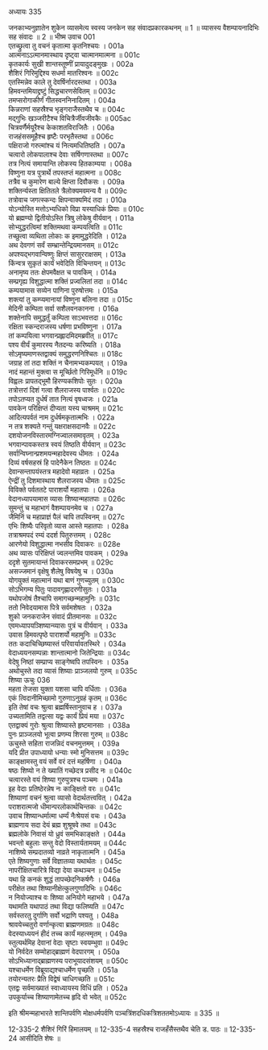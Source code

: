 अध्यायः 335

जनकाभ्यनुज्ञातेन शुकेन व्यासमेत्य स्वस्य जनकेन सह संवादप्रकारकथनम् ॥ 1 ॥ व्यासस्य वैशम्पायनादिभिः सह संवादः ॥ 2 ॥
भीष्म उवाच 	001  
एतच्छ्रुत्वा तु वचनं कृतात्मा कृतनिश्चयः ।	001a  
आत्मनाऽऽत्मानमास्थाय दृष्ट्वा चात्मानमात्मना ॥	001c  
कृतकार्यः सुखी शान्तस्तूष्णीं प्रायादुदङ्मुखः ।	002a  
शैशिरं गिरिमुद्दिश्य सधर्मा मातरिश्वनः ॥	002c  
एतस्मिन्नेव काले तु देवर्षिर्नारदस्तथा ।	003a  
हिमवन्तमियाद्द्रष्टुं सिद्धचारणसेवितम् ॥	003c  
तमप्सरोगाकीर्णं गीतस्वननिनादितम् ।	004a  
किन्नराणां सहस्रैश्च भृङ्गराजैस्तथैव च ॥	004c  
मद्गुभिः खञ्जरीटैश्च विचित्रैर्जीवजीवकैः ॥	005ac  
चित्रवर्णैर्मयूरैश्च केकाशतविराजितैः ।	006a  
राजहंससमूहैश्च हृष्टैः परभृतैस्तथा ॥	006c  
पक्षिराजो गरुत्मांश्च यं नित्यमधितिष्ठति ।	007a  
चत्वारो लोकपालाश्च देवाः सर्षिगणास्तथा ॥	007c  
तत्र नित्यं समायान्ति लोकस्य हितकाम्यया ।	008a  
विष्णुना यत्र पुत्रार्थे तपस्तप्तं महात्मना ॥	008c  
तत्रैव च कुमारेण बाल्ये क्षिप्ता दिवौकसः ।	009a  
शक्तिर्न्यस्ता क्षितितले त्रैलोक्यमवमन्य वै ॥	009c  
तत्रोवाच जगत्स्कन्दः क्षिपन्वाक्यमिदं तदा ।	010a  
योऽन्योस्ति मत्तोऽभ्यधिको विप्रा यस्याधिकं प्रियाः ॥	010c  
यो ब्रह्मण्यो द्वितीयोऽस्ति त्रिषु लोकेषु वीर्यवान् ।	011a  
सोभ्युद्धरत्विमां शक्तिमथवा कम्पयत्विति ॥	011c  
तच्छुत्वा व्यथिता लोकाः क इमामुद्धरेदिति ।	012a  
अथ देवगणं सर्वं सम्भ्रान्तेन्द्रियमानसम् ॥	012c  
अपश्यद्भगवान्विष्णुः क्षिप्तं सासुरराक्षसम् ।	013a  
किंन्वत्र सुकृतं कार्यं भवेदिति विचिन्तयन् ॥	013c  
अनामृष्य ततः क्षेपमवैक्षत च पावकिम् ।	014a  
सम्प्रगृह्य विशुद्धात्मा शक्तिं प्रज्वलितां तदा ॥	014c  
कम्पयामास सव्येन पाणिना पुरुषोत्तमः ।	015a  
शक्त्यां तु कम्प्यमानायां विष्णुना बलिना तदा ॥	015c  
मेदिनी कम्पिता सर्वा सशैलवनकानना ।	016a  
शक्तेनापि समुद्धर्तुं कम्पिता साऽभवत्तदा ॥	016c  
रक्षिता स्कन्दराजस्य धर्षणा प्रभविष्णुना ।	017a  
तां कम्पयित्वा भगवान्प्रह्लादमिदमब्रवीत् ॥	017c  
पश्य वीर्यं कुमारस्य नैतदन्यः करिष्यति ।	018a  
सोऽमृष्यमाणस्तद्वाक्यं समुद्धरणनिश्चितः ॥	018c  
जग्राह तां तदा शक्तिं न चैनामभ्यकम्पयत् ।	019a  
नादं महान्तं मुक्त्वा स मूर्च्छितो गिरिमूर्धनि ॥	019c  
विह्वलः प्रापतद्भूमौ हिरण्यकशिपोः सुतः ।	020a  
तत्रोत्तरां दिशं गत्वा शैलराजस्य पार्श्वतः ॥	020c  
तपोऽतप्यत दुर्धर्षं तात नित्यं वृषध्वजः ।	021a  
पावकेन परिक्षिप्तं दीप्यता यस्य चाश्रमम् ॥	021c  
आदित्यपर्वतं नाम दुर्धर्षमकृतात्मभिः ।	022a  
न तत्र शक्यते गन्तुं यक्षराक्षसदानवैः ॥	022c  
दशयोजनविस्तारमग्निज्वालसमावृतम् ।	023a  
भगवान्पावकस्तत्र स्वयं तिष्ठति वीर्यवान् ॥	023c  
सर्वान्विघ्नान्प्रशमयन्महादेवस्य धीमतः ।	024a  
दिव्यं वर्षसहस्रं हि पादेनैकेन तिष्ठतः ॥	024c  
देवान्सन्तापयंस्तत्र महादेवो महाव्रतः ।	025a  
ऐन्द्रीं तु दिशमास्थाय शैलराजस्य धीमतः ॥	025c  
विविक्ते पर्वततटे पाराशर्यो महातपाः ।	026a  
वेदानध्यापयामास व्यासः शिष्यान्महातपाः ॥	026c  
सुमन्तुं च महाभागं वैशम्पायनमेव च ।	027a  
जैमिनिं च महाप्राज्ञं पैलं चापि तपस्विनम् ॥	027c  
एभिः शिष्यैः परिवृतो व्यास आस्ते महातपाः ।	028a  
तत्राश्रमपदं रम्यं ददर्श पितुरुत्तमम् ।	028c  
आरणेयो विशुद्धात्मा नभसीव दिवाकरः ॥	028e  
अथ व्यासः परिक्षिप्तं ज्वलन्तमिव पावकम् ।	029a  
ददृशे सुतमायान्तं दिवाकरसमप्रभम् ॥	029c  
असज्जमानं वृक्षेषु शैलेषु विषयेषु च ।	030a  
योगयुक्तं महात्मानं यथा बाणं गुणच्युतम् ॥	030c  
सोऽभिगम्य पितुः पादावगृह्णादरणीसुतः ।	031a  
यथोपजोषं तैश्चापि समागच्छन्महामुनिः ॥	031c  
ततो निवेदयामास पित्रे सर्वमशेषतः ।	032a  
शुको जनकराजेन संवादं प्रीतमानसः ॥	032c  
एवमध्यापयञ्शिष्यान्व्यासः पुत्रं च वीर्यवान् ।	033a  
उवास हिमवत्पृष्ठे पाराशर्यो महामुनिः ॥	033c  
ततः कदाचिच्छिष्यास्तं परिवार्यावतस्थिरे ।	034a  
वेदाध्ययनसम्पन्नाः शान्तात्मानो जितेन्द्रियाः ॥	034c  
वेदेषु निष्ठां सम्प्राप्य साङ्गेष्वपि तपस्विनः ।	035a  
अथोचुस्ते तदा व्यासं शिष्याः प्राञ्जलयो गुरुम् ॥	035c  
शिष्या ऊचुः 	036  
महता तेजसा युक्ता यशसा चापि वर्धिताः ।	036a  
एकं त्विदानीमिच्छामो गुरुणाऽनुग्रहं कृतम् ॥	036c  
इति तेषां वचः श्रुत्वा ब्रह्मर्षिस्तानुवाच ह ।	037a  
उच्यतामिति तद्वत्सा यद्वः कार्यं प्रियं मया ॥	037c  
एतद्वाक्यं गुरोः श्रुत्वा शिष्यास्ते हृष्टमानसाः ।	038a  
पुनः प्राञ्जलयो भूत्वा प्रणम्य शिरसा गुरुम् ॥	038c  
ऊचुस्ते सहिता राजन्निदं वचनमुत्तमम् ।	039a  
यदि प्रीत उपाध्यायो धन्याः स्मो मुनिसत्तम ॥	039c  
काङ्क्षामस्तु वयं सर्वे वरं दत्तं महर्षिणा ।	040a  
षष्ठः शिष्यो न ते ख्यातिं गच्छेदत्र प्रसीद नः ॥	040c  
चत्वारस्ते वयं शिष्या गुरुपुत्रश्च पञ्चमः ।	041a  
इह वेदाः प्रतिष्ठेरन्नेष नः काङ्क्षितो वरः ॥	041c  
शिष्याणां वचनं श्रुत्वा व्यासो वेदार्थतत्त्ववित् ।	042a  
पराशरात्मजो धीमान्परलोकार्थचिन्तकः ॥	042c  
उवाच शिष्यान्धर्मात्मा धर्म्यं नैःश्रेयसं वचः ।	043a  
ब्राह्मणाय सदा देयं ब्रह्म शुश्रूषवे तथा ॥	043c  
ब्रह्मलोके निवासं यो ध्रुवं समभिकाङ्क्षते ।	044a  
भवन्तो बहुलाः सन्तु वेदो विस्तार्यतामयम् ॥	044c  
नाशिष्ये सम्प्रदातव्यो नाव्रते नाकृतात्मनि ।	045a  
एते शिष्यगुणाः सर्वे विज्ञातव्या यथार्थतः ।	045c  
नापरीक्षितचारित्रे विद्या देया कथञ्चन ॥	045e  
यथा हि कनकं शुद्धं तापच्छेदनिकर्षणैः ।	046a  
परीक्षेत तथा शिष्यानीक्षेत्कुलगुणादिभिः ॥	046c  
न नियोज्याश्च वः शिष्या अनियोगे महाभये ।	047a  
यथामति यथापाठं तथा विद्या फलिष्यति ॥	047c  
सर्वस्तरतु दुर्गाणि सर्वो भद्राणि पश्यतु ।	048a  
श्रावयेच्चतुरो वर्णान्कृत्वा ब्राह्मणमग्रतः ॥	048c  
वेदस्याध्ययनं हीदं तच्च कार्यं महत्स्मृतम् ।	049a  
स्तुत्यर्थमिह देवानां वेदाः सृष्टाः स्वयम्भुवा ॥	049c  
यो निर्वदेत सम्मोहाद्ब्राह्मणं वेदपारगम् ।	050a  
सोऽभिध्यानाद्ब्राह्मणस्य पराभूयादसंशयम् ॥	050c  
यश्चाधर्मेण विब्रूयाद्यश्चाधर्मेण पृच्छति ।	051a  
तयोरन्यतरः प्रैति विद्वेषं चाधिगच्छति ॥	051c  
एतद्वः सर्वमाख्यातं स्वाध्यायस्य विधिं प्रति ।	052a  
उपकुर्याच्च शिष्याणामेतच्च हृदि वो भवेत् ॥ 	052c  

इति श्रीमन्महाभारते शान्तिपर्वणि मोक्षधर्मपर्वणि पञ्चत्रिंशदधिकत्रिशततमोऽध्यायः ॥ 335 ॥

12-335-2 शैशिरं गिरिं हिमालयम् ॥ 12-335-4 सहस्रैश्च राजहँसैस्तथैव चेति ड. पाठः ॥ 12-335-24 आसीदिति शेषः ॥
